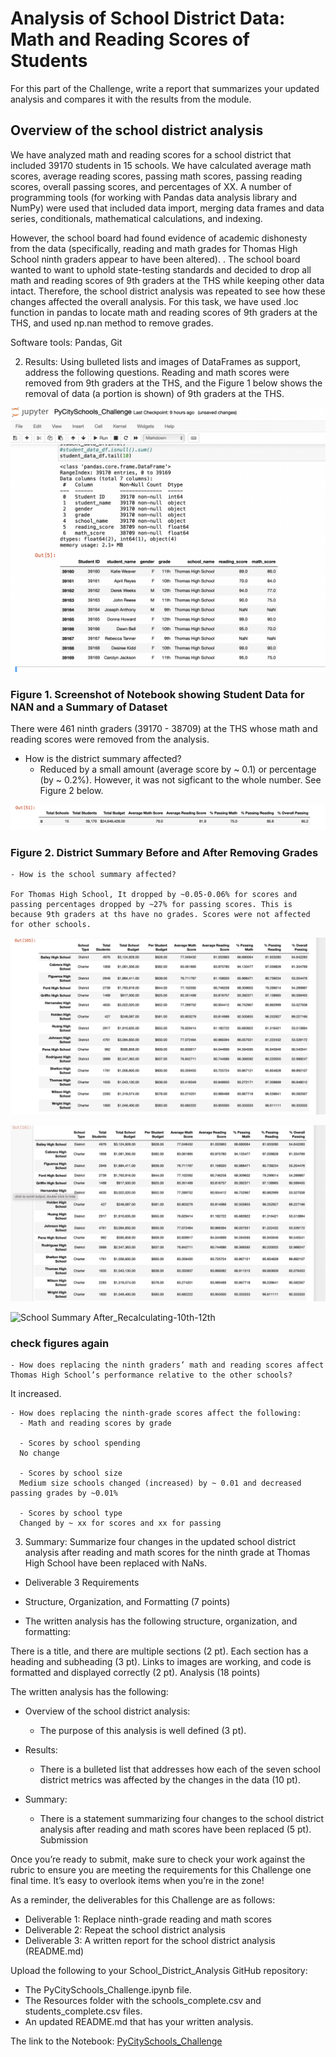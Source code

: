 # Analysis of School District Data: Math and Reading Scores of Students

For this part of the Challenge, write a report that summarizes your updated analysis and compares it with the results from the module.

## Overview of the school district analysis

We have analyzed math and reading scores for a school district that included 39170 students in 15 schools. We have calculated average math scores, average reading scores, passing math scores, passing reading scores, overall passing scores, and percentages of XX. A number of programming tools (for working with Pandas data analysis library and NumPy) were used that included data import, merging data frames and data series, conditionals, mathematical calculations, and indexing.   

However, the school board had found evidence of academic dishonesty from the data (specifically, reading and math grades for Thomas High School ninth graders appear to have been altered). . The school board wanted to want to uphold state-testing standards and decided to drop all math and reading scores of 9th graders at the THS while keeping other data intact. Therefore, the school district analysis was repeated to see how these changes affected the overall analysis. For this task, we have used .loc function in pandas to locate math and reading scores of 9th graders at the THS, and used np.nan method to remove grades.

Software tools: Pandas, Git

2. Results: Using bulleted lists and images of DataFrames as support, address the following questions.
Reading and math scores were removed from 9th graders at the THS, and the Figure 1 below shows the removal of data (a portion is shown) of 9th graders at the THS.

  ![School DataFrame](/resources/school_data_after_removing_grades.png)
   
  ### Figure 1. Screenshot of Notebook showing Student Data for NAN and a Summary of Dataset
  
  There were 461 ninth graders (39170 - 38709) at the THS whose math and reading scores were removed from the analysis. 
  
  - How is the district summary affected?
      - Reduced by a small amount (average score by ~ 0.1) or percentage (by ~ 0.2%). However, it was not sigficant to the whole number. See Figure 2 below.


![District Summary Before](/resources/district-summary-before.png)
 

### Figure 2. District Summary Before and After Removing Grades

    - How is the school summary affected?
    
    For Thomas High School, It dropped by ~0.05-0.06% for scores and passing percentages dropped by ~27% for passing scores. This is because 9th graders at ths have no grades. Scores were not affected for other schools. 
    
  ![School Summary Before Repeating](/resources/school_summary_before-repeating.png)
  
  ![School Summary Before Repeating](/resources/school_summary-after-removing-9thgr.png)
  
  ![School Summary After_Recalculating-10th-12th](/school-summary-after-including_THS10th-12th.png)
  
  ### check figures again
    
    - How does replacing the ninth graders’ math and reading scores affect Thomas High School’s performance relative to the other schools?
   
   It increased. 
    
    - How does replacing the ninth-grade scores affect the following:
      - Math and reading scores by grade
      
      - Scores by school spending
      No change
      
      - Scores by school size
      Medium size schools changed (increased) by ~ 0.01 and decreased passing grades by ~0.01%
      
      - Scores by school type
      Changed by ~ xx for scores and xx for passing
3. Summary: Summarize four changes in the updated school district analysis after reading and math scores for the ninth grade at Thomas High School have been replaced with NaNs.

- Deliverable 3 Requirements

- Structure, Organization, and Formatting (7 points)

- The written analysis has the following structure, organization, and formatting:

There is a title, and there are multiple sections (2 pt).
Each section has a heading and subheading (3 pt).
Links to images are working, and code is formatted and displayed correctly (2 pt).
Analysis (18 points)

The written analysis has the following:

- Overview of the school district analysis:

  - The purpose of this analysis is well defined (3 pt).

- Results:

  - There is a bulleted list that addresses how each of the seven school district metrics was affected by the changes in the data (10 pt).

- Summary:

  - There is a statement summarizing four changes to the school district analysis after reading and math scores have been replaced (5 pt).
Submission

Once you’re ready to submit, make sure to check your work against the rubric to ensure you are meeting the requirements for this Challenge one final time. It’s easy to overlook items when you’re in the zone!

As a reminder, the deliverables for this Challenge are as follows:

- Deliverable 1: Replace ninth-grade reading and math scores
- Deliverable 2: Repeat the school district analysis
- Deliverable 3: A written report for the school district analysis (README.md)

Upload the following to your School_District_Analysis GitHub repository:

- The PyCitySchools_Challenge.ipynb file.
- The Resources folder with the schools_complete.csv and students_complete.csv files.
- An updated README.md that has your written analysis.

The link to the Notebook: [PyCitySchools_Challenge](/PyCitySchools_Challenge.ipynb)
